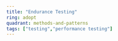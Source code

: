 ```yaml
---
title: "Endurance Testing"
ring: adopt
quadrant: methods-and-patterns
tags: ["testing","performance testing"]
---
```


